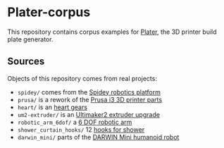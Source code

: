 # Plater-corpus

This repository contains corpus examples for [Plater](https://github.com/RobotsWar/Plater),
the 3D printer build plate generator.

## Sources

Objects of this repository comes from real projects:

* `spidey/` comes from the [Spidey robotics platform](https://github.com/RobotsWar/Spidey)
* `prusa/` is a rework of the [Prusa i3 3D printer parts](http://www.thingiverse.com/thing:119616)
* `heart/` is an [heart gears](http://www.thingiverse.com/thing:249341)
* `um2-extruder/` is an [Ultimaker2 extruder upgrade](https://www.youmagine.com/designs/extruder-um2-version-2)
* `robotic_arm_6dof/` a [6 DOF robotic arm](http://www.thingiverse.com/thing:30163)
* `shower_curtain_hooks/` 12 [hooks for shower](http://www.thingiverse.com/thing:238167)
* `darwin_mini/` parts of the [DARWIN Mini humanoid robot](http://www.thingiverse.com/thing:323906)
